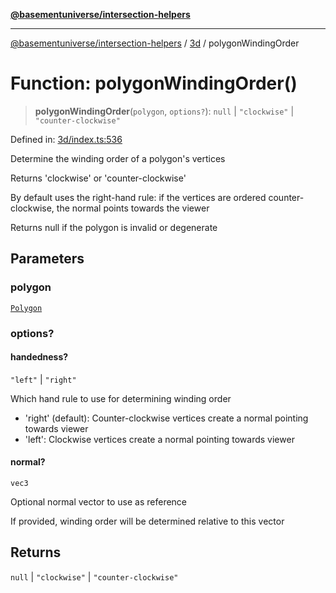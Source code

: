 [**@basementuniverse/intersection-helpers**](../../README.md)

***

[@basementuniverse/intersection-helpers](../../README.md) / [3d](../README.md) / polygonWindingOrder

# Function: polygonWindingOrder()

> **polygonWindingOrder**(`polygon`, `options?`): `null` \| `"clockwise"` \| `"counter-clockwise"`

Defined in: [3d/index.ts:536](https://github.com/basementuniverse/intersection-helpers/blob/a748c1cf3d5365b189253eb2878888a254b5c3a1/src/3d/index.ts#L536)

Determine the winding order of a polygon's vertices

Returns 'clockwise' or 'counter-clockwise'

By default uses the right-hand rule: if the vertices are ordered
counter-clockwise, the normal points towards the viewer

Returns null if the polygon is invalid or degenerate

## Parameters

### polygon

[`Polygon`](../types/type-aliases/Polygon.md)

### options?

#### handedness?

`"left"` \| `"right"`

Which hand rule to use for determining winding order
- 'right' (default): Counter-clockwise vertices create a normal pointing
  towards viewer
- 'left': Clockwise vertices create a normal pointing towards viewer

#### normal?

`vec3`

Optional normal vector to use as reference

If provided, winding order will be determined relative to this vector

## Returns

`null` \| `"clockwise"` \| `"counter-clockwise"`
